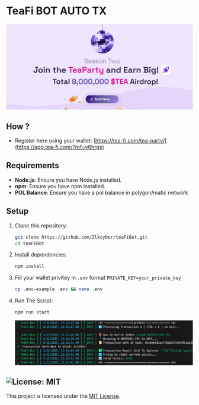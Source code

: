 # TeaFi BOT AUTO TX

![banner](image.png)

## How ?

- Register here using your wallet: [https://tea-fi.com/tea-party/](https://app.tea-fi.com/?ref=v6hrgs)

## Requirements

- **Node.js**: Ensure you have Node.js installed.
- **npm**: Ensure you have npm installed.
- **POL Balance**: Ensure you have a pol balance in polygon/matic network

## Setup

1. Clone this repository:
   ```bash
   git clone https://github.com/Zlkcyber/teaFiBot.git
   cd teaFiBot
   ```
2. Install dependencies:
   ```bash
   npm install
   ```
3. Fill your wallet privKey in `.env` format `PRIVATE_KEY=your_private_key`
    ```bash
    cp .env-example .env && nano .env
    ```
4. Run The Script:
   ```bash
   npm run start
   ```
   ![success](image-1.png)
## ![License: MIT](https://img.shields.io/badge/License-MIT-yellow.svg)

This project is licensed under the [MIT License](LICENSE).
